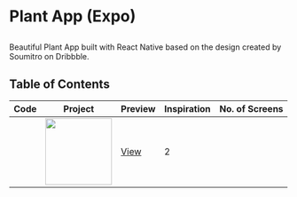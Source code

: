 # Plant App (Expo)

## 

Beautiful Plant App built with React Native based on the design created by Soumitro on Dribbble.


## Table of Contents

| Code | Project | Preview | Inspiration | No. of Screens |
| ------ | ------ | ------ | ------ | ------ |
|  |  <img src="https://static.dribbble.com/users/1909255/screenshots/6910440/frame_4x.png?compress=1&resize=1200x900" width="120" /> | [View](https://dribbble.com/shots/6910440-Plant-App-Exploration?fbclid=IwAR30hKStojUl5wTjMVv-EtvYT40UJ551V-L9gyaqNL4LOQ6vmRkUKGwXYTE) | 2 |
